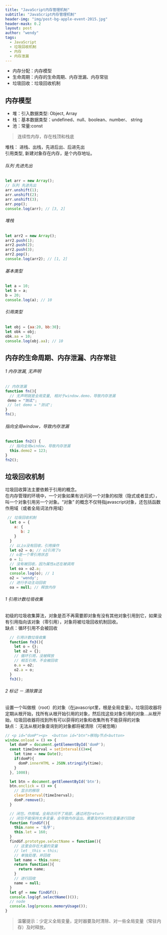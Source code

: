 ```yaml
---
title: "JavaScript内存管理机制"
subtitle: "JavaScript内存管理机制"
header-img: "img/post-bg-apple-event-2015.jpg"
header-mask: 0.2
layout: post
author: "wendy"
tags:
  - JavaScript
  - 垃圾回收机制
  - 内存
  - 内存泄漏
---
```


- 内存分配：内存模型
- 生命周期：内存的生命周期、内存泄漏、内存常驻
- 垃圾回收：垃圾回收机制

内存模型
----------------------

- 堆：引入数据类型: Object, Array
- 栈：基本数据类型：undefined、null、boolean、number、 string
- 池：常量:const

> 连续性内存，存在栈顶和栈底

堆栈： 进栈、出栈，先进后出、后进先出<br>
引用类型, 新建对象存在内存，是个内存地址。

######  队列 先进先出

```js
let arr = new Array();
// 队列 先进先出
arr.unshift(1);
arr.unshift(2);
arr.unshift(3);
arr.pop();
console.log(arr); // [3, 2]
```

######  堆栈
```js
let arr2 = new Array();
arr2.push(1);
arr2.push(2);
arr2.push(3);
arr2.pop();
console.log(arr2); // [1, 2]
```

###### 基本类型

```js
let a = 10;
let b = a;
b = 20;
console.log(a); // 10
```

###### 引用类型

```js
let obj = {aa:20, bb:30};
let obk = obj;
obk.aa = 10;
console.log(obj.aa); // 10
```


内存的生命周期、内存泄漏、内存常驻
----------------------

###### 1 内存泄漏, 无声明
```js
// 内存泄漏
function fn(){
  // 无声明就是全局变量, 相对于window.demo，导致内存泄漏
 demo = "测试";
 // let demo = "测试";
}
fn(); 
```

###### 指向全局window，导致内存泄漏

```js
function fn2() {
  // 指向全局window，导致内存泄漏
  this.demo2 = 123;
}
fn2(); 
```


垃圾回收机制
----------------------

垃圾回收算法主要依赖于引用的概念。<br>
在内存管理的环境中，一个对象如果有访问另一个对象的权限（隐式或者显式），叫一个对象引用另一个对象。“对象” 的概念不仅特指javascript对象，还包括函数作用域（或者全局词法作用域）

```js
 // 垃圾回收机制
  let o = {
    a: {
       b: 2
    } 
  }
  // 以上o没有回收，引用操作
  let o2 = o; // o2引用了o
  // o是一个零引用状态
  o = 1;
  // 没有被回收，因为属性a还在被调用
  let oa = o2.a; 
  console.log(o); // 1
  o2 = 'wendy';
  // 进行手动主动回收
  oa = null; // 释放内存

```

###### 1 引用计数垃圾收集
初级的垃圾收集算法，对象是否不再需要即对象有没有其他对象引用到它，如果没有引用指向该对象（零引用），对象将被垃圾回收机制回收。<br>
缺点：循环引用不会被回收

```js
  // 引用计数垃圾收集
  function fn3(){
    let o = {};
    let o2 = {};
    // 循环引用，没被释放
    // 相互引用，不会被回收
    o.a = o2;
    o2.a = o;
  }
  fn3();

```

###### 2 标记 － 清除算法
设置一个叫做根（root）的对象（在javascript里，根是全局变量）。垃圾回收器将定期从根开始，找所有从根开始引用的对象，然后找这些对象引用的对象...从根开始，垃圾回收器将找到所有可以获得的对象和收集所有不能获得的对象<br>
缺点： 无法从根对象查询到的对象都将被清除（可被忽略）

```js
// <p id="domP"><p>  <button id="btn">移除p节点<button>
window.onload = () => {
  let domP = document.getElementById('domP');
  const timeInerval = setInterval(()=>{
    let time = new Date();
    if(domP){
      domP.innerHTML = JSON.stringify(time);
    }
  }, 1000);

  let btn = document.getElementById('btn');
  btn.onclick = () => {
    // 显示的移除
    clearInterval(timeInerval);
    domP.remove();
  }

  // 闭包，作用域。全局访问不了局部，通过闭包return
  // 闭包不能保持太多变量，会导致内存溢出。需要及时对闭包变量进行回收
  function findGf(){
    this.name = '名字';
    this.let = 160;
  }
  findGf.prototype.selectName = function(){
    // 这里会存在大量的变量
    // let _this = this;
    // 单独处理，并回收
    let name = this.name;
    return function(){
      return name;
    }
    // 进行回收
    name = null;
  }
  let gf = new findGf();
  console.log(gf.selectName()());
  // node
  console.log(process.memoryUsage());
}
```

> 温馨提示：少定义全局变量，定时器要及时清除、对一些全局变量（常驻内存）及时释放。

